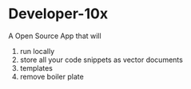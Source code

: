# Developer-10x
A Open Source App that will 
1. run locally 
2. store all your code snippets as vector documents
3. templates 
4. remove boiler plate
